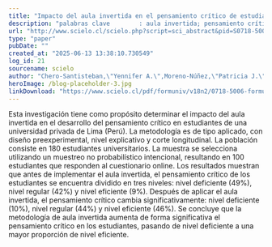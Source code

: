 ```yaml
---
title: "Impacto del aula invertida en el pensamiento crítico de estudiantes en una universidad privada de Lima (Perú)"
description: "palabras clave 		: aula invertida; pensamiento crítico; estudiantes universitarios; autoaprendizaje; autoevaluación; análisis crítico; muestreo no probabilístico."
url: "http://www.scielo.cl/scielo.php?script=sci_abstract&pid=S0718-50062025000200011&lng=es&nrm=iso&tlng=es"
type: "paper"
pubDate: ""
created_at: "2025-06-13 13:38:10.730549"
log_id: 21
sourcename: scielo
author: "Chero-Santisteban,\"Yennifer A.\",Moreno-Núñez,\"Patricia J.\",Saldaña-Taboada,\"Humberto J.\",Nina-Cuchillo,\"Enoc E.\""
heroImage: /blog-placeholder-3.jpg
linkDownload: "https://www.scielo.cl/pdf/formuniv/v18n2/0718-5006-formuniv-18-02-11.pdf"
---
```


Esta investigación tiene como propósito determinar el impacto del aula invertida en el desarrollo del pensamiento crítico en estudiantes de una universidad privada de Lima (Perú). La metodología es de tipo aplicado, con diseño preexperimental, nivel explicativo y corte longitudinal. La población consiste en 180 estudiantes universitarios. La muestra se selecciona utilizando un muestreo no probabilístico intencional, resultando en 100 estudiantes que responden al cuestionario online. Los resultados muestran que antes de implementar el aula invertida, el pensamiento crítico de los estudiantes se encuentra dividido en tres niveles: nivel deficiente (49%), nivel regular (42%) y nivel eficiente (9%). Después de aplicar el aula invertida, el pensamiento crítico cambia significativamente: nivel deficiente (10%), nivel regular (44%) y nivel eficiente (46%). Se concluye que la metodología de aula invertida aumenta de forma significativa el pensamiento crítico en los estudiantes, pasando de nivel deficiente a una mayor proporción de nivel eficiente.
